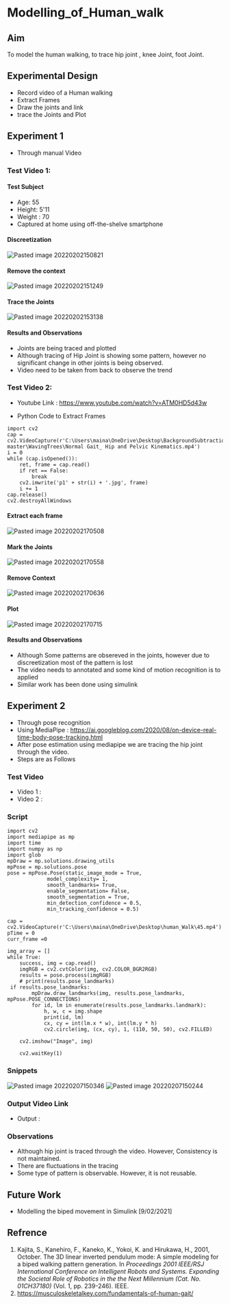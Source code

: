 # Modelling_of_Human_walk
## Aim
To model the human walking, to trace hip joint , knee Joint, foot Joint.
## Experimental Design
- Record video of a Human walking
-  Extract Frames
- Draw the joints and link 
- trace the Joints and Plot
## Experiment 1
- Through manual Video
### Test Video 1: 
#### Test Subject
- Age: 55
- Height: 5'11
- Weight : 70
- Captured at home using off-the-shelve smartphone
#### Discreetization
![Pasted image 20220202150821](https://user-images.githubusercontent.com/76518189/152793893-5cd37732-3041-4e8d-8f40-0e1070933d00.png)
#### Remove the context
![Pasted image 20220202151249](https://user-images.githubusercontent.com/76518189/152793924-622254e8-a58d-44c0-a338-176f1300010e.png)
#### Trace the Joints 
![Pasted image 20220202153138](https://user-images.githubusercontent.com/76518189/152793937-884554bc-e6c0-436a-be66-7c21228bd10c.png)
#### Results and Observations 
- Joints are being traced and plotted
- Although tracing of Hip Joint is showing some pattern, however no significant change in other joints is being observed.
- Video need to be taken from back to observe the trend
### Test Video 2:
-  Youtube Link : https://www.youtube.com/watch?v=ATM0HD5d43w

- Python Code to Extract Frames
```   
import cv2
cap = cv2.VideoCapture(r'C:\Users\maina\OneDrive\Desktop\BackgroundSubtraction-master\WavingTrees\Normal Gait_ Hip and Pelvic Kinematics.mp4')
i = 0
while (cap.isOpened()):
	ret, frame = cap.read()
	if ret == False:
		break
	cv2.imwrite('p1' + str(i) + '.jpg', frame)
	i += 1
cap.release()
cv2.destroyAllWindows 
```

####  Extract each frame 
![Pasted image 20220202170508](https://user-images.githubusercontent.com/76518189/152794037-9a281155-0a41-48eb-bbc6-57ecc89a28e0.png)
#### Mark the Joints
![Pasted image 20220202170558](https://user-images.githubusercontent.com/76518189/152794038-39a572f2-75f2-4175-bfc9-553ae66c9c68.png)
#### Remove Context
![Pasted image 20220202170636](https://user-images.githubusercontent.com/76518189/152794062-cf55dd8c-4ee1-4e64-b3d0-2e89b5269698.png)
####  Plot
![Pasted image 20220202170715](https://user-images.githubusercontent.com/76518189/152794081-228d7902-c29b-4aea-a4c9-9e0a38835b80.png)
#### Results and Observations 
- Although Some patterns are obsereved in the joints, however due to discreetization most of the pattern is lost
- The video needs to annotated and some kind of motion recognition is to applied
- Similar work has been done using simulink 
## Experiment 2
- Through pose recognition
- Using MediaPipe : https://ai.googleblog.com/2020/08/on-device-real-time-body-pose-tracking.html
- After pose estimation using mediapipe we are tracing the hip joint through the video.
- Steps are as Follows
### Test Video
- Video 1 :
- Video 2 :
### Script
```   
import cv2  
import mediapipe as mp  
import time  
import numpy as np  
import glob  
mpDraw = mp.solutions.drawing_utils  
mpPose = mp.solutions.pose  
pose = mpPose.Pose(static_image_mode = True,  
             model_complexity= 1,  
             smooth_landmarks= True,  
             enable_segmentation= False,  
             smooth_segmentation = True,  
             min_detection_confidence = 0.5,  
             min_tracking_confidence = 0.5)  
  
cap = cv2.VideoCapture(r'C:\Users\maina\OneDrive\Desktop\human_Walk\45.mp4')  
pTime = 0  
curr_frame =0  
  
img_array = []  
while True:  
    success, img = cap.read()  
    imgRGB = cv2.cvtColor(img, cv2.COLOR_BGR2RGB)  
    results = pose.process(imgRGB)  
    # print(results.pose_landmarks)  
 if results.pose_landmarks:  
        mpDraw.draw_landmarks(img, results.pose_landmarks, mpPose.POSE_CONNECTIONS)  
        for id, lm in enumerate(results.pose_landmarks.landmark):  
            h, w, c = img.shape  
            print(id, lm)  
            cx, cy = int(lm.x * w), int(lm.y * h)  
            cv2.circle(img, (cx, cy), 1, (110, 50, 50), cv2.FILLED)  
  
    cv2.imshow("Image", img)  
  
    cv2.waitKey(1)
```
###  Snippets 
![Pasted image 20220207150346](https://user-images.githubusercontent.com/76518189/152794138-dae7ca0e-11f7-4d2c-b5dc-0a302fd0b5cb.png)
![Pasted image 20220207150244](https://user-images.githubusercontent.com/76518189/152794158-d55a736b-9324-47a5-b8cd-09fb8149fe24.png)
### Output Video Link
- Output : 
### Observations
- Although hip joint is traced through the video. However, Consistency is not maintained.
- There are fluctuations in the tracing
-  Some type of pattern is observable. However, it is not reusable.
## Future Work
- Modelling the biped movement in Simulink [9/02/2021]
## Refrence
1. Kajita, S., Kanehiro, F., Kaneko, K., Yokoi, K. and Hirukawa, H., 2001, October. The 3D linear inverted pendulum mode: A simple modeling for a biped walking pattern generation. In _Proceedings 2001 IEEE/RSJ International Conference on Intelligent Robots and Systems. Expanding the Societal Role of Robotics in the the Next Millennium (Cat. No. 01CH37180)_ (Vol. 1, pp. 239-246). IEEE.
2. https://musculoskeletalkey.com/fundamentals-of-human-gait/
